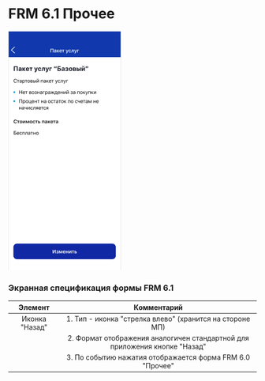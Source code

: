 # FRM 6.1 Прочее
![](pic_прочее/6.png)

### Экранная спецификация формы FRM 6.1

Элемент | Комментарий |
|:-----: | :-----: |
Иконка "Назад" |1. Тип - иконка "стрелка влево" (хранится на стороне МП) 
| | 2. Формат отображения аналогичен стандартной для приложения кнопке "Назад" 
| | 3. По событию нажатия отображается форма FRM 6.0 "Прочее" |
